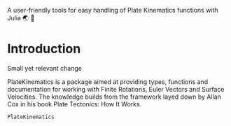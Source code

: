 A user-friendly tools for easy handling of Plate Kinematics functions with Julia 🌏 📐

# Introduction

Small yet relevant change

PlateKinematics is a package aimed at providing types, functions and documentation for working with Finite Rotations, Euler Vectors and Surface Velocities.
The knowledge builds from the framework layed down by Allan Cox in his book Plate Tectonics: How It Works.


```@docs
PlateKinematics
```